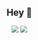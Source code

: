 ## <div align="center">Hey 👋</div>

<div align="center">
<img src="https://wakapi.babico.name.tr/api/badge/babico/babico/interval:30_days?label=last%2030d">
<img src="https://wakapi.babico.name.tr/api/activity/chart/babico.svg">
</div>

